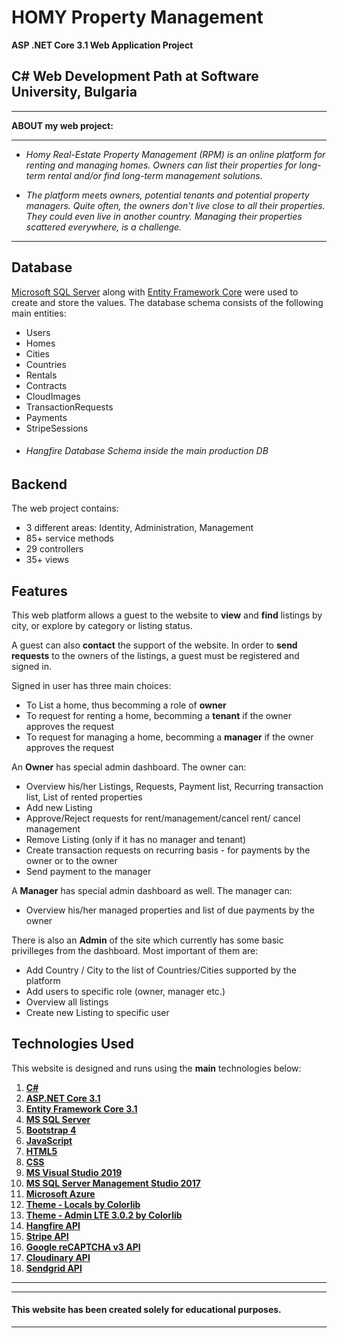  # HOMY Property Management

  **ASP .NET Core 3.1 Web Application Project** 

 ## C# Web Development Path at Software University, Bulgaria
------------

 **ABOUT my web project:**

------------
- *Homy Real-Estate Property Management (RPM) is an online platform for renting and managing homes. Owners can list their properties for long-term rental and/or find long-term management solutions.*

- *The platform meets owners, potential tenants and potential property managers. Quite often, the owners don't live close to all their properties. They could even live in another country. Managing their properties scattered everywhere, is a challenge.*

------------

## **Database**
[Microsoft SQL Server](https://www.microsoft.com/en-us/sql-server/sql-server-downloads) along with [Entity Framework Core](https://dotnet.microsoft.com/download) were used to create and store the values. 
The database schema consists of the following main entities:

* Users
* Homes
* Cities
* Countries
* Rentals
* Contracts
* CloudImages
* TransactionRequests
* Payments
* StripeSessions
* ###### Hangfire Database Schema inside the main production DB

## **Backend**
The web project contains:
* 3 different areas: Identity, Administration, Management
* 85+ service methods
* 29 controllers
* 35+ views

## **Features**

This web platform allows a guest to the website to **view** and **find** listings by city, or explore by category or listing status.

A guest can also **contact** the support of the website.
In order to **send requests** to the owners of the listings, a guest must be registered and signed in.

Signed in user has three main choices:
* To List a home, thus becomming a role of **owner**
* To request for renting a home, becomming a **tenant** if the owner approves the request
* To request for managing a home, becomming a **manager** if the owner approves the request

An **Owner** has special admin dashboard.
The owner can:
* Overview his/her Listings, Requests, Payment list, Recurring transaction list, List of rented properties
* Add new Listing
* Approve/Reject requests for rent/management/cancel rent/ cancel management
* Remove Listing (only if it has no manager and tenant)
* Create transaction requests on recurring basis - for payments by the owner or to the owner
* Send payment to the manager

A **Manager** has special admin dashboard as well.
The manager can:
* Overview his/her managed properties and list of due payments by the owner

There is also an **Admin** of the site which currently has some basic privilleges from the dashboard. Most important of them are:
* Add Country / City to the list of Countries/Cities supported by the platform
* Add users to specific role (owner, manager etc.)
* Overview all listings
* Create new Listing to specific user

## **Technologies Used**

This website is designed and runs using the **main** technologies below:

   1) **[C#](https://en.wikipedia.org/wiki/C_Sharp_(programming_language))**
   2) **[ASP.NET Core 3.1](https://en.wikipedia.org/wiki/ASP.NET_Core)**
   3) **[Entity Framework Core 3.1](https://en.wikipedia.org/wiki/Entity_Framework?wprov=srpw1_0)**
   4) **[MS SQL Server](https://en.wikipedia.org/wiki/Microsoft_SQL_Server)**
   5) **[Bootstrap 4](https://getbootstrap.com/docs/4.0/getting-started/introduction/)**
   6) **[JavaScript](https://en.wikipedia.org/wiki/JavaScript)**
   7) **[HTML5](https://en.wikipedia.org/wiki/HTML)**
   8) **[CSS](https://www.w3schools.com/css/css_intro.asp)**
   9) **[MS Visual Studio 2019](https://code.visualstudio.com/)**
   10) **[MS SQL Server Management Studio 2017](https://docs.microsoft.com/en-us/sql/ssms/download-sql-server-management-studio-ssms?view=sql-server-ver15)**
   11) **[Microsoft Azure](https://azure.microsoft.com/en-us/)**
   12) **[Theme - Locals by Colorlib](https://colorlib.com/wp/template/locals-directory/)**
   13) **[Theme - Admin LTE 3.0.2 by Colorlib](https://github.com/ColorlibHQ/AdminLTE)**
   14) **[Hangfire API](https://api.hangfire.io/html/R_Project_Hangfire_Api.htm)**
   15) **[Stripe API](https://stripe.com/docs/api)**
   16) **[Google reCAPTCHA v3 API](https://developers.google.com/recaptcha/docs/v3)**
   17) **[Cloudinary API](https://cloudinary.com/documentation/image_upload_api_reference)**
   18) **[Sendgrid API](https://sendgrid.com/docs/API_Reference/api_v3.html)**


------------
------------

#### This website has been created solely for educational purposes.

------------
